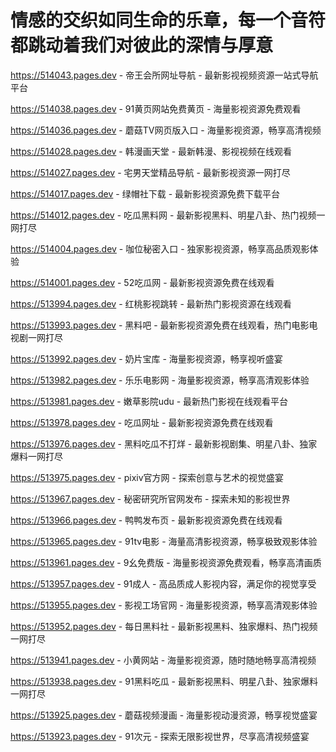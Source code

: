 # 情感的交织如同生命的乐章，每一个音符都跳动着我们对彼此的深情与厚意

https://514043.pages.dev - 帝王会所网址导航 - 最新影视视频资源一站式导航平台

https://514038.pages.dev - 91黄页网站免费黄页 - 海量影视资源免费观看

https://514036.pages.dev - 蘑菇TV网页版入口 - 海量影视资源，畅享高清视频

https://514028.pages.dev - 韩漫画天堂 - 最新韩漫、影视视频在线观看

https://514027.pages.dev - 宅男天堂精品导航 - 最新影视资源一网打尽

https://514017.pages.dev - 绿帽社下载 - 最新影视资源免费下载平台

https://514012.pages.dev - 吃瓜黑料网 - 最新影视黑料、明星八卦、热门视频一网打尽

https://514004.pages.dev - 咖位秘密入口 - 独家影视资源，畅享高品质观影体验

https://514001.pages.dev - 52吃瓜网 - 最新影视资源免费在线观看

https://513994.pages.dev - 红桃影视跳转 - 最新热门影视资源在线观看

https://513993.pages.dev - 黑料吧 - 最新影视资源免费在线观看，热门电影电视剧一网打尽

https://513992.pages.dev - 奶片宝库 - 海量影视资源，畅享视听盛宴

https://513982.pages.dev - 乐乐电影网 - 海量影视资源，畅享高清观影体验

https://513981.pages.dev - 嫩草影院udu - 最新热门影视在线观看平台

https://513978.pages.dev - 吃瓜网址 - 最新影视资源免费在线观看

https://513976.pages.dev - 黑料吃瓜不打烊 - 最新影视剧集、明星八卦、独家爆料一网打尽

https://513975.pages.dev - pixiv官方网 - 探索创意与艺术的视觉盛宴

https://513967.pages.dev - 秘密研究所官网发布 - 探索未知的影视世界

https://513966.pages.dev - 鸭鸭发布页 - 最新影视资源免费在线观看

https://513965.pages.dev - 91tv电影 - 海量高清影视资源，畅享极致观影体验

https://513961.pages.dev - 9幺免费版 - 海量影视资源免费观看，畅享高清画质

https://513957.pages.dev - 91成人 - 高品质成人影视内容，满足你的视觉享受

https://513955.pages.dev - 影视工场官网 - 海量影视资源，畅享高清观影体验

https://513952.pages.dev - 每日黑料社 - 最新影视黑料、独家爆料、热门视频一网打尽

https://513941.pages.dev - 小黄网站 - 海量影视资源，随时随地畅享高清视频

https://513938.pages.dev - 91黑料吃瓜 - 最新影视黑料、明星八卦、独家爆料一网打尽

https://513925.pages.dev - 蘑菇视频漫画 - 海量影视动漫资源，畅享视觉盛宴

https://513923.pages.dev - 91次元 - 探索无限影视世界，尽享高清视频盛宴
